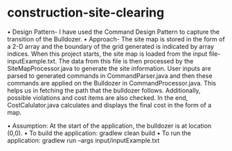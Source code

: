 # construction-site-clearing

•	Design Pattern- I have used the Command Design Pattern to capture the transition of the Bulldozer.
•	Approach-
The site map is stored in the form of a 2-D array and the boundary of the grid generated is indicated by array indices. 
When this project starts, the site map is loaded from the input file- inputExample.txt. The data from this file is then processed by the SiteMapProcessor.java to generate the site information. 
User inputs are parsed to generated commands in CommandParser.java and then these commands are applied on the Bulldozer in CommandProcessor.java. This helps us in fetching the path that the bulldozer follows. 
Additionally, possible violations and cost items are also checked. In the end, CostCalulator.java calculates and displays the final cost in the form of a map.

•	Assumption: At the start of the application, the bulldozer is at location (0,0).
•	To build the application: gradlew clean build
•	To run the application: gradlew run –args input/inputExample.txt
